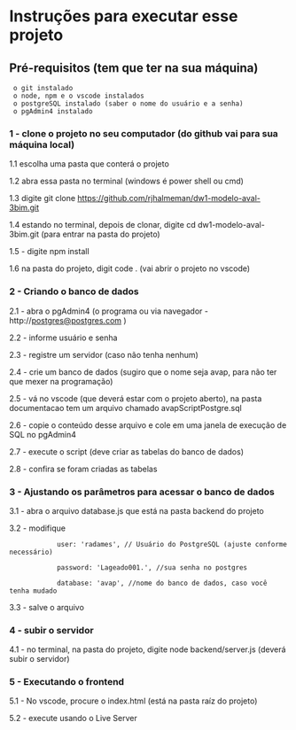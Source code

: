 # Instruções para executar esse projeto

## Pré-requisitos (tem que ter na sua máquina)
     o git instalado 
     o node, npm e o vscode instalados
     o postgreSQL instalado (saber o nome do usuário e a senha)
     o pgAdmin4 instalado 
    

### 1 - clone o projeto no seu computador (do github vai para sua máquina local)

1.1 escolha uma pasta que conterá o projeto

1.2 abra essa pasta no terminal (windows é power shell ou cmd)

1.3 digite git clone https://github.com/rjhalmeman/dw1-modelo-aval-3bim.git

1.4 estando no terminal, depois de clonar, digite cd dw1-modelo-aval-3bim.git (para entrar na pasta do projeto)

1.5 - digite npm install

1.6 na pasta do projeto, digit code . (vai abrir o projeto no vscode)

### 2 - Criando o banco de dados

2.1 - abra o pgAdmin4 (o programa ou via navegador  - http://postgres@postgres.com )

2.2 - informe usuário e senha

2.3 - registre um servidor (caso não tenha nenhum)

2.4 - crie um banco de dados (sugiro que o nome seja avap, para não ter que mexer na programação)

2.5 - vá no vscode (que deverá estar com o projeto aberto), na pasta documentacao tem um arquivo chamado avapScriptPostgre.sql

2.6 - copie o conteúdo desse arquivo e cole em uma janela de execução de SQL no pgAdmin4

2.7 - execute o script (deve criar as tabelas do banco de dados)

2.8 - confira se foram criadas as tabelas

### 3 - Ajustando os parâmetros para acessar o banco de dados

3.1 - abra o arquivo database.js que está na pasta backend do projeto

3.2 - modifique 

                user: 'radames', // Usuário do PostgreSQL (ajuste conforme necessário)

                password: 'Lageado001.', //sua senha no postgres

                database: 'avap', //nome do banco de dados, caso você tenha mudado


3.3 - salve o arquivo

### 4 - subir o servidor

4.1 - no terminal, na pasta do projeto, digite node backend/server.js (deverá subir o servidor)

### 5 - Executando o frontend

5.1 - No vscode, procure o index.html (está na pasta raíz do projeto)

5.2 - execute usando o Live Server







